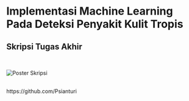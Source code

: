 # Implementasi Machine Learning Pada Deteksi Penyakit Kulit Tropis
## Skripsi Tugas Akhir
<br>

![Poster Skripsi](https://user-images.githubusercontent.com/42699234/180654675-9802159a-72b1-4a88-9e9e-2f8cb4606145.png)

<br>
 https://github.com/Psianturi
